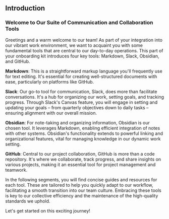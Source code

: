 ## Introduction
### Welcome to Our Suite of Communication and Collaboration Tools

Greetings and a warm welcome to our team! As part of your integration into our vibrant work environment, we want to acquaint you with some fundamental tools that are central to our day-to-day operations. This part of your onboarding kit introduces four key tools: Markdown, Slack, Obsidian, and GitHub.

**Markdown**: This is a straightforward markup language you'll frequently use for text editing. It's essential for creating well-structured documents with ease, particularly on platforms like GitHub.

**Slack**: Our go-to tool for communication, Slack, does more than facilitate conversations. It's a hub for organizing our work, setting goals, and tracking progress. Through Slack's Canvas feature, you will engage in setting and updating your goals – from quarterly objectives down to daily tasks – ensuring alignment with our overall mission.

**Obsidian**: For note-taking and organizing information, Obsidian is our chosen tool. It leverages Markdown, enabling efficient integration of notes with other systems. Obsidian's functionality extends to powerful linking and organizational features, vital for managing knowledge in our dynamic work setting.

**GitHub**: Central to our project collaboration, GitHub is more than a code repository. It's where we collaborate, track progress, and share insights on various projects, making it an essential tool for project management and teamwork.

In the following segments, you will find concise guides and resources for each tool. These are tailored to help you quickly adapt to our workflow, facilitating a smooth transition into our team culture. Embracing these tools is key to our collective efficiency and the maintenance of the high-quality standards we uphold.

Let's get started on this exciting journey!